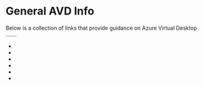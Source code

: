 # General AVD Info
Below is a collection of links that provide guidance on Azure Virtual Desktop .......

- []()
- []()
- []()
- []()
- []()
- []()